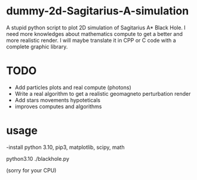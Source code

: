 # dummy-2d-Sagitarius-A-simulation
A stupid python script to plot 2D simulation of Sagitarius A* Black Hole. I need more knowledges about mathematics compute to get a better and more realistic render. I will maybe translate it in CPP or C code with a complete graphic library.
 # TODO
- Add particles plots and real compute (photons)
- Write a real algorithm to get a realistic geomagneto perturbation render
- Add stars movements hypoteticals
- improves computes and algorithms

# usage 
-install python 3.10, pip3, matplotlib, scipy, math

python3.10 ./blackhole.py

(sorry for your CPU)

